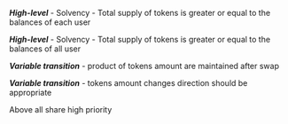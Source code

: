 ***High-level*** - Solvency - Total supply of tokens is greater or equal to the balances of each user

***High-level*** - Solvency - Total supply of tokens is greater or equal to the balances of all user

***Variable transition*** - product of tokens amount are maintained after swap

***Variable transition*** - tokens amount changes direction should be appropriate


Above all share high priority